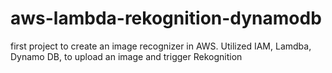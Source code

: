 # aws-lambda-rekognition-dynamodb
first project to create an image recognizer in AWS. Utilized IAM, Lamdba, Dynamo DB, to upload an image and trigger Rekognition
